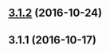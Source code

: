 <a name="3.1.2"></a>
## [3.1.2](https://github.com/iuap-design/tinper-neoui-polyfill/compare/v3.1.1...v3.1.2) (2016-10-24)



<a name="3.1.1"></a>
## 3.1.1 (2016-10-17)



